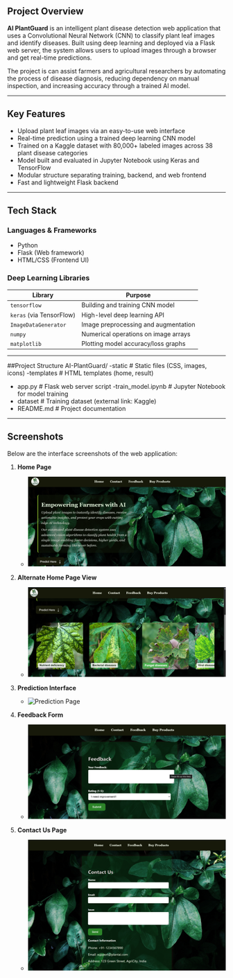 ##  Project Overview

**AI PlantGuard** is an intelligent plant disease detection web application that uses a Convolutional Neural Network (CNN) to classify plant leaf images and identify diseases. Built using deep learning and deployed via a Flask web server, the system allows users to upload images through a browser and get real-time predictions.

The project is can assist farmers and agricultural researchers by automating the process of disease diagnosis, reducing dependency on manual inspection, and increasing accuracy through a trained AI model.

---

##  Key Features

-  Upload plant leaf images via an easy-to-use web interface
-  Real-time prediction using a trained deep learning CNN model
-  Trained on a Kaggle dataset with 80,000+ labeled images across 38 plant disease categories
-  Model built and evaluated in Jupyter Notebook using Keras and TensorFlow
-  Modular structure separating training, backend, and web frontend
-  Fast and lightweight Flask backend

---

##  Tech Stack

###  Languages & Frameworks
- Python 
- Flask (Web framework)
- HTML/CSS (Frontend UI)

###  Deep Learning Libraries
| Library | Purpose |
|--------|---------|
| `tensorflow` | Building and training CNN model |
| `keras` (via TensorFlow) | High-level deep learning API |
| `ImageDataGenerator` | Image preprocessing and augmentation |
| `numpy` | Numerical operations on image arrays |
| `matplotlib` | Plotting model accuracy/loss graphs |
---

##Project Structure
AI-PlantGuard/
-static                # Static files (CSS, images, icons)
-templates             # HTML templates (home, result)
- app.py               # Flask web server script
-train_model.ipynb     # Jupyter Notebook for model training
- dataset              # Training dataset (external link: Kaggle)
- README.md            # Project documentation

----
##  Screenshots

Below are the interface screenshots of the web application:

1. **Home Page**
   - ![Home Page](static/home_page.png)

2. **Alternate Home Page View**
   - ![Home Page 1](static/home_page_1.png)

3. **Prediction Interface**
   - ![Prediction Page](static/prediction.png)

4. **Feedback Form**
   - ![Feedback Page](static/feedback.png)

5. **Contact Us Page**
   - ![Contact Us](static/Contact-Us%20.png)

